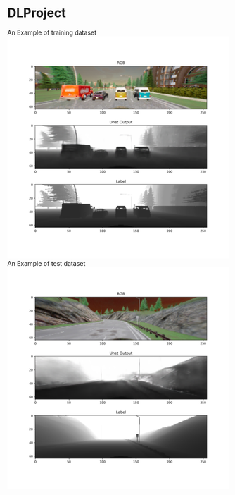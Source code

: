 # DLProject
An Example of training dataset
![Alt text](Train_example.png?raw=true "Title")
An Example of test dataset
![Alt text](Test_example.png?raw=true "Title")

